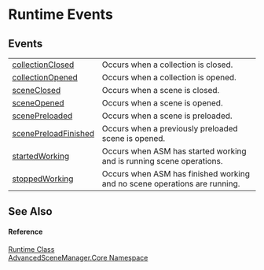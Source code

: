 # Runtime Events




## Events
<table>
<tr>
<td><a href="E_AdvancedSceneManager_Core_Runtime_collectionClosed">collectionClosed</a></td>
<td>Occurs when a collection is closed.</td></tr>
<tr>
<td><a href="E_AdvancedSceneManager_Core_Runtime_collectionOpened">collectionOpened</a></td>
<td>Occurs when a collection is opened.</td></tr>
<tr>
<td><a href="E_AdvancedSceneManager_Core_Runtime_sceneClosed">sceneClosed</a></td>
<td>Occurs when a scene is closed.</td></tr>
<tr>
<td><a href="E_AdvancedSceneManager_Core_Runtime_sceneOpened">sceneOpened</a></td>
<td>Occurs when a scene is opened.</td></tr>
<tr>
<td><a href="E_AdvancedSceneManager_Core_Runtime_scenePreloaded">scenePreloaded</a></td>
<td>Occurs when a scene is preloaded.</td></tr>
<tr>
<td><a href="E_AdvancedSceneManager_Core_Runtime_scenePreloadFinished">scenePreloadFinished</a></td>
<td>Occurs when a previously preloaded scene is opened.</td></tr>
<tr>
<td><a href="E_AdvancedSceneManager_Core_Runtime_startedWorking">startedWorking</a></td>
<td>Occurs when ASM has started working and is running scene operations.</td></tr>
<tr>
<td><a href="E_AdvancedSceneManager_Core_Runtime_stoppedWorking">stoppedWorking</a></td>
<td>Occurs when ASM has finished working and no scene operations are running.</td></tr>
</table>

## See Also


#### Reference
<a href="T_AdvancedSceneManager_Core_Runtime">Runtime Class</a>  
<a href="N_AdvancedSceneManager_Core">AdvancedSceneManager.Core Namespace</a>  
